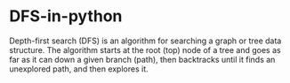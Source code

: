 # DFS-in-python
Depth-first search (DFS) is an algorithm for searching a graph or tree data structure. The algorithm starts at the root (top) node of a tree and goes as far as it can down a given branch (path), then backtracks until it finds an unexplored path, and then explores it.
